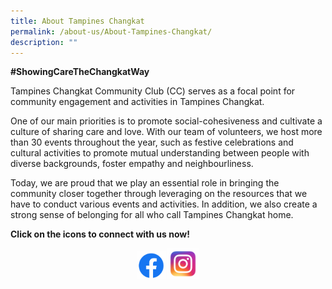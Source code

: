 ```yaml
---
title: About Tampines Changkat
permalink: /about-us/About-Tampines-Changkat/
description: ""
---
```

**#ShowingCareTheChangkatWay**

Tampines Changkat Community Club (CC) serves as a focal point for community engagement and activities in Tampines Changkat. 
 
One of our main priorities is to promote social-cohesiveness and cultivate a culture of sharing care and love. With our team of volunteers, we host more than 30 events throughout the year, such as festive celebrations and cultural activities to promote mutual understanding between people with diverse backgrounds, foster empathy and neighbourliness. 

Today, we are proud that we play an essential role in bringing the community closer together through leveraging on the resources that we have to conduct various events and activities. In addition, we also create a strong sense of belonging for all who call Tampines Changkat home. 

**Click on the icons to connect with us now!**

<div style="text-align:center;">
  <a href="https://www.facebook.com/tampines.changkat"><img style="width:45px;height:45px;display:inline-block" alt="" src="/images/facebook%20icon.png"></a>
  <a href="https://www.instagram.com/tampineschangkatcc/"><img style="width:50px;height:50px;display:inline-block" alt="" src="/images/instagram%20icon.png"></a>
</div>